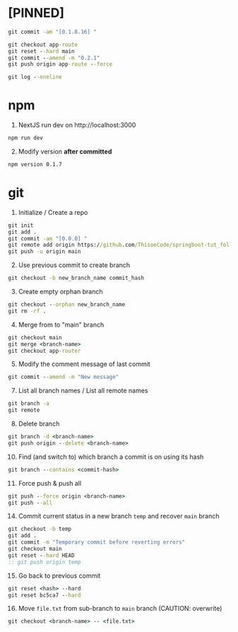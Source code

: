 # [PINNED]
```bat
git commit -am "[0.1.8.16] "

git checkout app-route
git reset --hard main
git commit --amend -m "0.2.1"
git push origin app-route --force

git log --oneline
```



# npm
1. NextJS run dev on http://localhost:3000
```bat
npm run dev
```

2. Modify version **after committed**
```bat
npm version 0.1.7
```



# git
1. Initialize / Create a repo
```bat
git init
git add .
git commit -am "[0.0.0] "
git remote add origin https://github.com/ThisoeCode/springboot-tut_following-devtiro.git
git push -u origin main
```

2. Use previous commit to create branch
```bat
git checkout -b new_branch_name commit_hash
```

3. Create empty orphan branch
```bat
git checkout --orphan new_branch_name
git rm -rf .
```

4. Merge from <branch-name> to "main" branch
```bat
git checkout main
git merge <branch-name>
git checkout app-router
```

5. Modify the comment message of last commit
```bat
git commit --amend -m "New message"
```

7. List all branch names / List all remote names
```bat
git branch -a
git remote
```

8. Delete branch
```bat
git branch -d <branch-name>
git push origin --delete <branch-name>
```

10. Find (and switch to) which branch a commit is on using its hash
```bat
git branch --contains <commit-hash>
```

11. Force push & push all
```bat
git push --force origin <branch-name>
git push --all
```

14. Commit current status in a new branch `temp` and recover `main` branch
```bat
git checkout -b temp
git add .
git commit -m "Temporary commit before reverting errors"
git checkout main
git reset --hard HEAD
:: git push origin temp
```

15. Go back to previous commit
```bat
git reset <hash> --hard
git reset bc5ca7 --hard
```

16. Move `file.txt` from sub-branch to `main` branch (CAUTION: overwrite)
```bat
git checkout <branch-name> -- <file.txt>
```



















